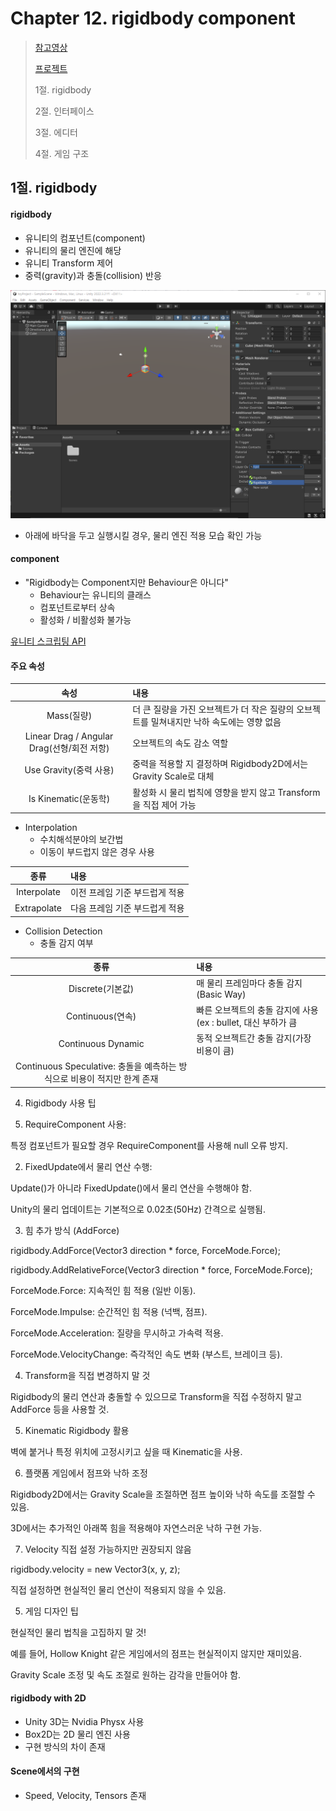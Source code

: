 # Chapter 12. rigidbody component

> [참고영상](https://www.youtube.com/watch?v=Y3xkgpCukow)
>
> [프로젝트](https://github.com/BangYunseo/)
> 
> 1절. rigidbody
>
> 2절. 인터페이스
>
> 3절. 에디터
>
> 4절. 게임 구조



## 1절. rigidbody

#### rigidbody

- 유니티의 컴포넌트(component)
- 유니티의 물리 엔진에 해당
- 유니티 Transform 제어 
- 중력(gravity)과 충돌(collision) 반응

![ch12-01-interface](https://github.com/BangYunseo/TIL/blob/main/GameEngine/Unity/Image/ch12/ch12-01-interface.PNG)

- 아래에 바닥을 두고 실행시킬 경우, 물리 엔진 적용 모습 확인 가능

#### component
- "Rigidbody는 Component지만 Behaviour은 아니다"
    - Behaviour는 유니티의 클래스
    - 컴포넌트로부터 상속
    - 활성화 / 비활성화 불가능

[유니티 스크립팅 API](https://coderzero.tistory.com/entry/%EC%9C%A0%EB%8B%88%ED%8B%B0-%EC%8A%A4%ED%81%AC%EB%A6%BD%ED%8C%85-API-%EA%B8%B0%EB%B3%B8Object-Component-Behaviour-MonoBehaviour)


#### 주요 속성

|속성|내용|
|:---:|:---|
|Mass(질량)|더 큰 질량을 가진 오브젝트가 더 작은 질량의 오브젝트를 밀쳐내지만 낙하 속도에는 영향 없음|
|Linear Drag / Angular Drag(선형/회전 저항)| 오브젝트의 속도 감소 역할|
|Use Gravity(중력 사용)|중력을 적용할 지 결정하며 Rigidbody2D에서는 Gravity Scale로 대체|
|Is Kinematic(운동학)|활성화 시 물리 법칙에 영향을 받지 않고 Transform을 직접 제어 가능|

- Interpolation
    - 수치해석분야의 보간법
    - 이동이 부드럽지 않은 경우 사용

|종류|내용|
|:--:|:--|
|Interpolate|이전 프레임 기준 부드럽게 적용|
|Extrapolate|다음 프레임 기준 부드럽게 적용|


- Collision Detection
    - 충돌 감지 여부 

|종류|내용|
|:--:|:--|
|Discrete(기본값)|매 물리 프레임마다 충돌 감지(Basic Way)|
|Continuous(연속)|빠른 오브젝트의 충돌 감지에 사용(ex : bullet, 대신 부하가 큼|
|Continuous Dynamic|동적 오브젝트간 충돌 감지(가장 비용이 큼)|
|Continuous Speculative: 충돌을 예측하는 방식으로 비용이 적지만 한계 존재|



4. Rigidbody 사용 팁

1. RequireComponent 사용:

특정 컴포넌트가 필요할 경우 RequireComponent를 사용해 null 오류 방지.



2. FixedUpdate에서 물리 연산 수행:

Update()가 아니라 FixedUpdate()에서 물리 연산을 수행해야 함.

Unity의 물리 업데이트는 기본적으로 0.02초(50Hz) 간격으로 실행됨.



3. 힘 추가 방식 (AddForce)

rigidbody.AddForce(Vector3 direction * force, ForceMode.Force);

rigidbody.AddRelativeForce(Vector3 direction * force, ForceMode.Force);

ForceMode.Force: 지속적인 힘 적용 (일반 이동).

ForceMode.Impulse: 순간적인 힘 적용 (넉백, 점프).

ForceMode.Acceleration: 질량을 무시하고 가속력 적용.

ForceMode.VelocityChange: 즉각적인 속도 변화 (부스트, 브레이크 등).



4. Transform을 직접 변경하지 말 것

Rigidbody의 물리 연산과 충돌할 수 있으므로 Transform을 직접 수정하지 말고 AddForce 등을 사용할 것.



5. Kinematic Rigidbody 활용

벽에 붙거나 특정 위치에 고정시키고 싶을 때 Kinematic을 사용.



6. 플랫폼 게임에서 점프와 낙하 조정

Rigidbody2D에서는 Gravity Scale을 조절하면 점프 높이와 낙하 속도를 조절할 수 있음.

3D에서는 추가적인 아래쪽 힘을 적용해야 자연스러운 낙하 구현 가능.



7. Velocity 직접 설정 가능하지만 권장되지 않음

rigidbody.velocity = new Vector3(x, y, z);

직접 설정하면 현실적인 물리 연산이 적용되지 않을 수 있음.




5. 게임 디자인 팁

현실적인 물리 법칙을 고집하지 말 것!

예를 들어, Hollow Knight 같은 게임에서의 점프는 현실적이지 않지만 재미있음.

Gravity Scale 조정 및 속도 조절로 원하는 감각을 만들어야 함.
#### rigidbody with 2D

- Unity 3D는 Nvidia Physx 사용
- Box2D는 2D 물리 엔진 사용
- 구현 방식의 차이 존재

#### Scene에서의 구현

- Speed, Velocity, Tensors 존재
